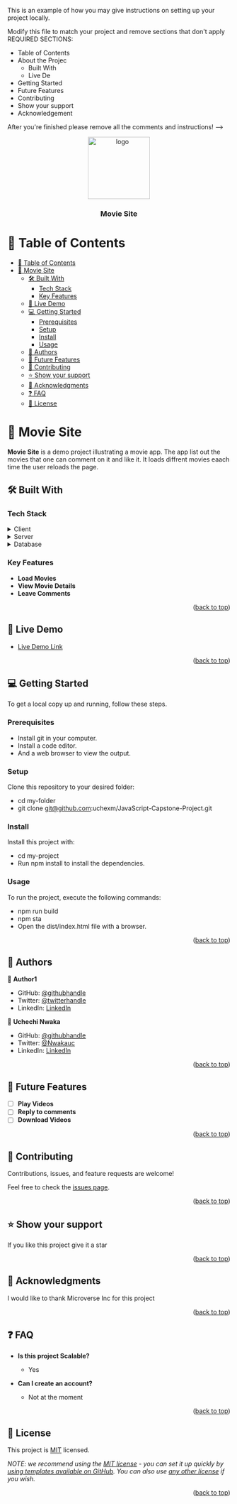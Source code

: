 <a name="readme-top"></a>


This is an example of how you may give instructions on setting up your project locally.

Modify this file to match your project and remove sections that don't apply
REQUIRED SECTIONS:
- Table of Contents
- About the Projec
  - Built With
  - Live De
- Getting Started
- Future Features
- Contributing
- Show your support
- Acknowledgement


After you're finished please remove all the comments and instructions!
-->

<div align="center">

  <img src="./src/modules/../murple_logo%20(1).png" alt="logo" width="140"  height="auto" />
  <br/>

  <h3><b>Movie Site</b></h3>

</div>

<!-- TABLE OF CONTENT -->

# 📗 Table of Contents

- [📗 Table of Contents](#-table-of-contents)
- [📖 Movie Site ](#-movie-site-)
  - [🛠 Built With ](#-built-with-)
    - [Tech Stack ](#tech-stack-)
    - [Key Features ](#key-features-)
  - [🚀 Live Demo ](#-live-demo-)
  - [💻 Getting Started ](#-getting-started-)
    - [Prerequisites](#prerequisites)
    - [Setup](#setup)
    - [Install](#install)
    - [Usage](#usage)
  - [👥 Authors ](#-authors-)
  - [🔭 Future Features ](#-future-features-)
  - [🤝 Contributing ](#-contributing-)
  - [⭐️ Show your support ](#️-show-your-support-)
  - [🙏 Acknowledgments ](#-acknowledgments-)
  - [❓ FAQ ](#-faq-)
  - [📝 License ](#-license-)



# 📖 Movie Site <a name="about-project"></a>

**Movie Site** is a demo project illustrating a movie app. The app list out the movies that one can comment on it and like it. It loads diffrent movies eaach time the user reloads the page.

## 🛠 Built With <a name="built-with"></a>

### Tech Stack <a name="tech-stack"></a>

<details>
  <summary>Client</summary>
  <ul>
    <li><a href="https://html.com/">HTML</a></li>
    <li><a href="https://www.free-css.com/">CSS</a></li>
    <li><a href="https://www.javascript.com/">JAVASCRIPT</a></li>
    <li><a href="https://webpack.js.org/">WEBPACK</a></li>
    <li><a href="https://jestjs.io/">JEST</a></li>
  </ul>
</details>

<details>
  <summary>Server</summary>
  <ul>
    <li><a href="https://www.tvmaze.com/api">TV MAZE</a></li>
  </ul>
</details>

<details>
<summary>Database</summary>
  <ul>
    <li><a href="https://www.notion.so/Involvement-API-869e60b5ad104603aa6db59e08150270">NOTION</a></li>
  </ul>
</details>

<!-- Features -->

### Key Features <a name="key-features"></a>

- **Load Movies**
- **View Movie Details**
- **Leave Comments**

<p align="right">(<a href="#readme-top">back to top</a>)</p>

<!-- LIVE DEMO -->

## 🚀 Live Demo <a name="live-demo"></a>

- [Live Demo Link](https://uchexm.github.io/JavaScript-Capstone-Project/dist/)

<p align="right">(<a href="#readme-top">back to top</a>)</p>

<!-- GETTING STARTED -->

## 💻 Getting Started <a name="getting-started"></a>

To get a local copy up and running, follow these steps.

### Prerequisites

- Install git in your computer.
- Install a code editor.
- And a web browser to view the output.

### Setup

Clone this repository to your desired folder:

- cd my-folder
- git clone git@github.com:uchexm/JavaScript-Capstone-Project.git

### Install

Install this project with:

- cd my-project
- Run npm install to install the dependencies.

### Usage

To run the project, execute the following commands:

- npm run build
- npm sta
- Open the dist/index.html file with a browser.

<p align="right">(<a href="#readme-top">back to top</a>)</p>

<!-- AUTHOR -->

## 👥 Authors <a name="authors"></a>

👤 **Author1**

- GitHub: [@githubhandle](https://github.com/c00p75)
- Twitter: [@twitterhandle](https://twitter.com/GeorgeMsapenda)
- LinkedIn: [LinkedIn](https://www.linkedin.com/in/george-m-sapenda-593750201/)

👤 **Uchechi Nwaka**

- GitHub: [@githubhandle](https://github.com/uchexm)
- Twitter: [@Nwakauc](https://twitter.com/Nwakauc)
- LinkedIn: [LinkedIn](https://www.linkedin.com/in/uchechi-nwaka-79a21a75/)

<p align="right">(<a href="#readme-top">back to top</a>)</p>

<!-- FUTURE FEATURES -->

## 🔭 Future Features <a name="future-features"></a>

- [ ] **Play Videos**
- [ ] **Reply to comments**
- [ ] **Download Videos**

<p align="right">(<a href="#readme-top">back to top</a>)</p>

<!-- CONTRIBUTING -->

## 🤝 Contributing <a name="contributing"></a>

Contributions, issues, and feature requests are welcome!

Feel free to check the [issues page](../../issues/).

<p align="right">(<a href="#readme-top">back to top</a>)</p>

<!-- SUPPORT -->

## ⭐️ Show your support <a name="support"></a>

If you like this project give it a star

<p align="right">(<a href="#readme-top">back to top</a>)</p>

<!-- ACKNOWLEDGEMENTS -->

## 🙏 Acknowledgments <a name="acknowledgements"></a>

I would like to thank Microverse Inc for this project

<p align="right">(<a href="#readme-top">back to top</a>)</p>

<!-- FAQ (optional) -->

## ❓ FAQ <a name="faq"></a>

- **Is this project Scalable?**

  - Yes

- **Can I create an account?**

  - Not at the moment

<p align="right">(<a href="#readme-top">back to top</a>)</p>

<!-- LICENSE -->

## 📝 License <a name="license"></a>

This project is [MIT](./LICENSE) licensed.

_NOTE: we recommend using the [MIT license](https://choosealicense.com/licenses/mit/) - you can set it up quickly by [using templates available on GitHub](https://docs.github.com/en/communities/setting-up-your-project-for-healthy-contributions/adding-a-license-to-a-repository). You can also use [any other license](https://choosealicense.com/licenses/) if you wish._

<p align="right">(<a href="#readme-top">back to top</a>)</p>
